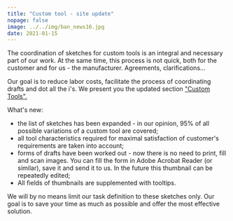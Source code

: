 ```yaml
---
title: "Custom tool - site update"
nopage: false
image: ../../img/ban_news16.jpg
date: 2021-01-15
---
```

The coordination of sketches for custom tools is an integral and necessary part of our work. At the same time, this process is not quick, both for the customer and for us - the manufacturer. Agreements, clarifications...

Our goal is to reduce labor costs, facilitate the process of coordinating drafts and dot all the i's. We present you the updated section ["Custom Tools".](https://arconit.ru/catalog/special/)

What's new:

* the list of sketches has been expanded - in our opinion, 95% of all possible variations of a custom tool are covered;
* all tool characteristics required for maximal satisfaction of customer's requirements are taken into account;
* forms of drafts have been worked out - now there is no need to print, fill and scan images. You can fill the form in Adobe Acrobat Reader (or similar), save it and send it to us. In the future this thumbnail can be repeatedly edited;
* All fields of thumbnails are supplemented with tooltips.

We will by no means limit our task definition to these sketches only. Our goal is to save your time as much as possible and offer the most effective solution.